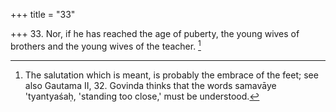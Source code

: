 +++
title = "33"

+++
33. Nor, if he has reached the age of puberty, the young wives of brothers and the young wives of the teacher. [^28] 


[^28]:  The salutation which is meant, is probably the embrace of the feet; see also Gautama II, 32. Govinda thinks that the words samavāye 'tyantyaśaḥ, 'standing too close,' must be understood.
